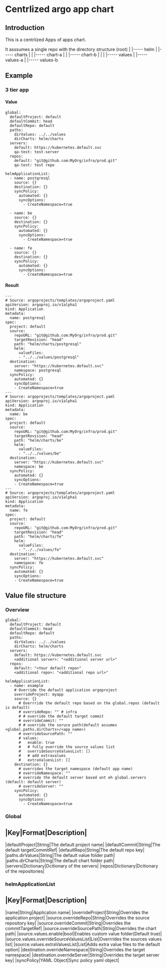 # Centrlized argo app chart

## Introduction

This is a centrlized Apps of apps chart.

It asssumes a single repo with the directory structure
(root)
|
|----- helm
|       |----- charts
|       |        |----- chart-a
|       |        |----- chart-b
|       |
|       |----- values
|                |----- values-a
|                |----- values-b

## Example
### 3 tier app
#### Value
```
global:
  defaultProject: default
  defaultCommit: head
  defaultRepo: default
  paths:
    dirValues: ../../values
    dirCharts: helm/charts
  servers:
    default: https://kubernetes.default.svc
    qa-test: test-server
  repos:
    default: "git@github.com:MyOrg/infra/prod.git"
    qa-test: test repo

helmApplicationList:
  - name: postgresql
    source: {}
    destination: {}
    syncPolicy:
      automated: {}
      syncOptions:
        - CreateNamespace=true

  - name: be
    source: {}
    destination: {}
    syncPolicy:
      automated: {}
      syncOptions:
        - CreateNamespace=true

  - name: fe
    source: {}
    destination: {}
    syncPolicy:
      automated: {}
      syncOptions:
        - CreateNamespace=true
```
#### Result
```
---
# Source: argoprojects/templates/argoproject.yaml
apiVersion: argoproj.io/v1alpha1
kind: Application
metadata:
  name: postgresql
spec:
  project: default
  source:
    repoURL: "git@github.com:MyOrg/infra/prod.git"
    targetRevision: "head"
    path: "helm/charts/postgresql"
    helm:
      valueFiles:
      - "../../values/postgresql"
  destination:
    server: "https://kubernetes.default.svc"
    namespace: postgresql
  syncPolicy:
    automated: {}
    syncOptions:
    - CreateNamespace=true
---
# Source: argoprojects/templates/argoproject.yaml
apiVersion: argoproj.io/v1alpha1
kind: Application
metadata:
  name: be
spec:
  project: default
  source:
    repoURL: "git@github.com:MyOrg/infra/prod.git"
    targetRevision: "head"
    path: "helm/charts/be"
    helm:
      valueFiles:
      - "../../values/be"
  destination:
    server: "https://kubernetes.default.svc"
    namespace: be
  syncPolicy:
    automated: {}
    syncOptions:
    - CreateNamespace=true
---
# Source: argoprojects/templates/argoproject.yaml
apiVersion: argoproj.io/v1alpha1
kind: Application
metadata:
  name: fe
spec:
  project: default
  source:
    repoURL: "git@github.com:MyOrg/infra/prod.git"
    targetRevision: "head"
    path: "helm/charts/fe"
    helm:
      valueFiles:
      - "../../values/fe"
  destination:
    server: "https://kubernetes.default.svc"
    namespace: fe
  syncPolicy:
    automated: {}
    syncOptions:
    - CreateNamespace=true
```

## Value file structure
### Overview
```
global:
  defaultProject: default
  defaultCommit: head
  defaultRepo: default
  paths:
    dirValues: ../../values
    dirCharts: helm/charts
  servers:
    default: https://kubernetes.default.svc
    <additional server>: "<additional server url>"
  repos:
    default: "<Your default repo>"
    <additional repo>: "<additional repo url>"

helmApplicationList:
  - name: example
    # Override the default application argoproject
    overrideProject: myapp
    source: {}
      # Overrride the default repo based on the global.repos (default is default)
      # overrideRepo: "" # infra
      # # override the default target commit
      # overrideCommit: ""
      # # override the soruce path(default assumes <global.paths.dirCharts>/<app name>)
      # overrideSourcePath: ""
      # values:
      #   enable: true
      #   # fully override the source values list
      #   overrideSourceValuesList: []
      #   # add extravalues
      #   extraValuesList: []
    destination: {}
      # overrides the target namespace (default app name)
      # overrideNamespace: ""
      # override the default server based ont eh global.servers (default: default server)
      # overrideServer: ""
    syncPolicy:
      automated: {}
      syncOptions:
        - CreateNamespace=true
```
### Global
|Key|Format|Description|
--------------------------
|defaultProject|String|The default project name|
|defaultCommit|String|The default targetCommitRef|
|defaultRepo|String|The default repo key|
|paths.dirValues|String|The default value folder path|
|paths.dirCharts|String|The default chart folder path|
|servers|Dictionary<String>|Dcitionary of the servers|
|repos|Dictionary<String>|Dcitionary of the repositories|
### helmApplicationList
|Key|Format|Description|
--------------------------
|name|String|Application name|
|overrideProject|String|Overrides the application project|
|source.overrideRepo|String|Overrides the source repository key|
|source.overrideCommit|String|Overrides the commitTargetRef|
|source.overrideSourcePath|String|Overrides the chart path|
|source.values.enable|bool|Enables custom value folder(Default true)|
|source.values.overrideSourceValuesList|List<String>|Overrrides the sources values list|
|source.values.extraValuesList|List<String>|Adds extra value files to the default option|
|destination.overrideNamespace|String|Overrides the target namespace|
|destination.overrideServer|String|Overrides the target server key|
|syncPolicy|YAML Object|Sync policy yaml object|
